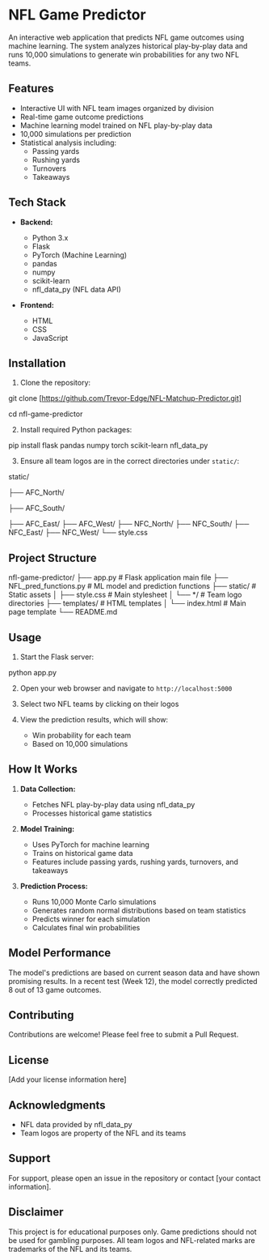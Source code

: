 # NFL Game Predictor

An interactive web application that predicts NFL game outcomes using machine learning. The system analyzes historical play-by-play data and runs 10,000 simulations to generate win probabilities for any two NFL teams.

## Features

- Interactive UI with NFL team images organized by division
- Real-time game outcome predictions
- Machine learning model trained on NFL play-by-play data
- 10,000 simulations per prediction
- Statistical analysis including:
  - Passing yards
  - Rushing yards
  - Turnovers
  - Takeaways

## Tech Stack

- **Backend:**
  - Python 3.x
  - Flask
  - PyTorch (Machine Learning)
  - pandas
  - numpy
  - scikit-learn
  - nfl_data_py (NFL data API)

- **Frontend:**
  - HTML
  - CSS
  - JavaScript

## Installation

1. Clone the repository:

git clone [https://github.com/Trevor-Edge/NFL-Matchup-Predictor.git]

cd nfl-game-predictor

2. Install required Python packages:

pip install flask pandas numpy torch scikit-learn nfl_data_py

3. Ensure all team logos are in the correct directories under `static/`:

static/

├── AFC_North/

├── AFC_South/

├── AFC_East/
├── AFC_West/
├── NFC_North/
├── NFC_South/
├── NFC_East/
├── NFC_West/
└── style.css

## Project Structure

nfl-game-predictor/
├── app.py                 # Flask application main file
├── NFL_pred_functions.py  # ML model and prediction functions
├── static/               # Static assets
│   ├── style.css        # Main stylesheet
│   └── */               # Team logo directories
├── templates/           # HTML templates
│   └── index.html      # Main page template
└── README.md

## Usage

1. Start the Flask server:

python app.py

2. Open your web browser and navigate to `http://localhost:5000`

3. Select two NFL teams by clicking on their logos

4. View the prediction results, which will show:
   - Win probability for each team
   - Based on 10,000 simulations

## How It Works

1. **Data Collection:**
   - Fetches NFL play-by-play data using nfl_data_py
   - Processes historical game statistics

2. **Model Training:**
   - Uses PyTorch for machine learning
   - Trains on historical game data
   - Features include passing yards, rushing yards, turnovers, and takeaways

3. **Prediction Process:**
   - Runs 10,000 Monte Carlo simulations
   - Generates random normal distributions based on team statistics
   - Predicts winner for each simulation
   - Calculates final win probabilities

## Model Performance

The model's predictions are based on current season data and have shown promising results. In a recent test (Week 12), the model correctly predicted 8 out of 13 game outcomes.

## Contributing

Contributions are welcome! Please feel free to submit a Pull Request.

## License

[Add your license information here]

## Acknowledgments

- NFL data provided by nfl_data_py
- Team logos are property of the NFL and its teams

## Support

For support, please open an issue in the repository or contact [your contact information].

## Disclaimer

This project is for educational purposes only. Game predictions should not be used for gambling purposes. All team logos and NFL-related marks are trademarks of the NFL and its teams.
